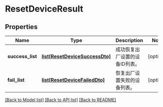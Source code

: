 # ResetDeviceResult

## Properties
Name | Type | Description | Notes
------------ | ------------- | ------------- | -------------
**success_list** | [**list[ResetDeviceSuccessDto]**](ResetDeviceSuccessDto.md) | 成功恢复出厂设置的设备ID列表。 | [optional] 
**fail_list** | [**list[ResetDeviceFailedDto]**](ResetDeviceFailedDto.md) | 恢复出厂设置失败的设备列表。 | [optional] 

[[Back to Model list]](../README.md#documentation-for-models) [[Back to API list]](../README.md#documentation-for-api-endpoints) [[Back to README]](../README.md)


